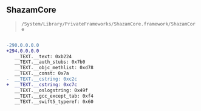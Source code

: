 ## ShazamCore

> `/System/Library/PrivateFrameworks/ShazamCore.framework/ShazamCore`

```diff

-290.0.0.0.0
+294.0.0.0.0
   __TEXT.__text: 0xb224
   __TEXT.__auth_stubs: 0x7b0
   __TEXT.__objc_methlist: 0xd78
   __TEXT.__const: 0x7a
-  __TEXT.__cstring: 0xc2c
+  __TEXT.__cstring: 0xc7c
   __TEXT.__oslogstring: 0x49f
   __TEXT.__gcc_except_tab: 0xf4
   __TEXT.__swift5_typeref: 0x60

```

